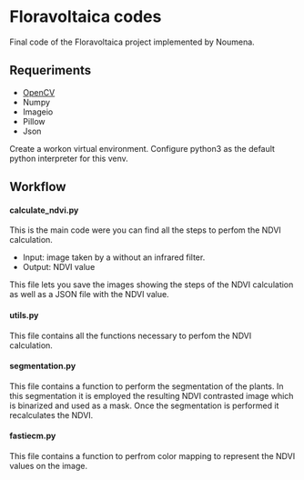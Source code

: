 # Floravoltaica codes
Final code of the Floravoltaica project implemented by Noumena.

## Requeriments
- [OpenCV](https://www.pyimagesearch.com/2020/02/03/how-to-use-opencvs-dnn-module-with-nvidia-gpus-cuda-and-cudnn/)
- Numpy
- Imageio
- Pillow
- Json

Create a workon virtual environment. 
Configure python3 as the default python interpreter for this venv.

## Workflow
#### calculate_ndvi.py
This is the main code were you can find all the steps to perfom the NDVI calculation. 
- Input: image taken by a without an infrared filter.
- Output: NDVI value

This file lets you save the images showing the steps of the NDVI calculation as well as a JSON file with the NDVI value.

#### utils.py
This file contains all the functions necessary to perfom the NDVI calculation. 

#### segmentation.py
This file contains a function to perform the segmentation of the plants. In this segmentation it is employed the resulting NDVI contrasted image which is binarized and used as a mask. Once the segmentation is performed it recalculates the NDVI.

#### fastiecm.py
This file contains a function to perfrom color mapping to represent the NDVI values on the image.
